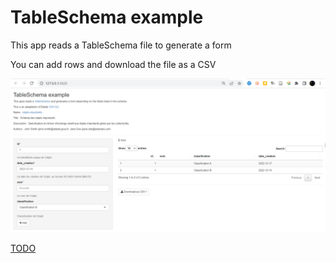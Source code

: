 # TableSchema example
This app reads a TableSchema file to generate a form

You can add rows and download the file as a CSV

![](images/app.png)

[TODO](TODO.md)